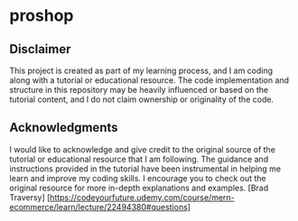 # proshop
## Disclaimer
This project is created as part of my learning process, and I am coding along with a tutorial or educational resource. The code implementation and structure in this repository may be heavily influenced or based on the tutorial content, and I do not claim ownership or originality of the code.
## Acknowledgments
I would like to acknowledge and give credit to the original source of the tutorial or educational resource that I am following. The guidance and instructions provided in the tutorial have been instrumental in helping me learn and improve my coding skills. I encourage you to check out the original resource for more in-depth explanations and examples.
[Brad Traversy]
[https://codeyourfuture.udemy.com/course/mern-ecommerce/learn/lecture/22494380#questions]
